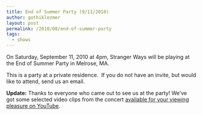```yaml
---
title: End of Summer Party (9/11/2010)
author: gothiklezmer
layout: post
permalink: /2010/08/end-of-summer-party
tags:
  - shows
---
```

On Saturday, September 11, 2010 at 4pm, Stranger Ways will be playing at the End of Summer Party in Melrose, MA.

This is a party at a private residence.  If you do not have an invite, but would like to attend, send us an email.

**Update:** Thanks to everyone who came out to see us at the party! We’ve got some selected video clips from the concert [available for your viewing pleasure on YouTube][1].

 [1]: http://www.youtube.com/user/StrangerWaysMusic?feature=mhum#p/c/B4383B36578F1B20